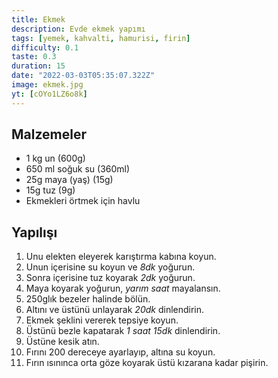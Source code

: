 ```yaml
---
title: Ekmek
description: Evde ekmek yapımı
tags: [yemek, kahvalti, hamurisi, firin]
difficulty: 0.1
taste: 0.3
duration: 15
date: "2022-03-03T05:35:07.322Z"
image: ekmek.jpg
yt: [cOYo1LZ6o8k]
---
```


## Malzemeler

- 1 kg un (600g)
- 650 ml soğuk su (360ml)
- 25g maya (yaş) (15g)
- 15g tuz (9g)
- Ekmekleri örtmek için havlu

## Yapılışı

1. Unu elekten eleyerek karıştırma kabına koyun.
1. Unun içerisine su koyun ve _8dk_ yoğurun.
1. Sonra içerisine tuz koyarak _2dk_ yoğurun.
1. Maya koyarak yoğurun, _yarım saat_ mayalansın.
1. 250glık bezeler halinde bölün.
1. Altını ve üstünü unlayarak _20dk_ dinlendirin.
1. Ekmek şeklini vererek tepsiye koyun.
1. Üstünü bezle kapatarak _1 saat 15dk_ dinlendirin.
1. Üstüne kesik atın.
1. Fırını 200 dereceye ayarlayıp, altına su koyun.
1. Fırın ısınınca orta göze koyarak üstü kızarana kadar pişirin.
